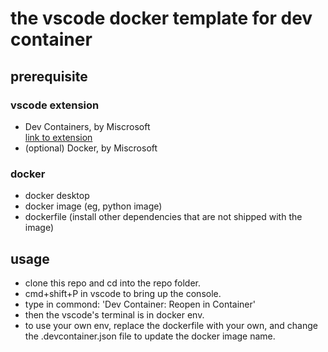 # the vscode docker template for dev container


## prerequisite
### vscode extension
- Dev Containers, by Miscrosoft   
[link to extension](https://marketplace.visualstudio.com/items?itemName=ms-vscode-remote.remote-containers)
- (optional) Docker, by Miscrosoft
### docker
- docker desktop
- docker image (eg, python image)
- dockerfile (install other dependencies that are not shipped with the image)

## usage
- clone this repo and cd into the repo folder.
- cmd+shift+P  in vscode to bring up the console.
- type in commond: 'Dev Container: Reopen in Container'
- then the vscode's terminal is in docker env.
- to use your own env, replace the dockerfile with your own, and change the .devcontainer.json file to update the docker image name.

